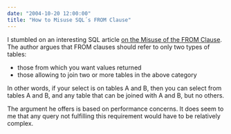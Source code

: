 ```yaml
---
date: "2004-10-20 12:00:00"
title: "How to Misuse SQL´s FROM Clause"
---
```




I stumbled on an interesting SQL article [on the Misuse of the FROM Clause](http://www.onlamp.com/pub/a/onlamp/2004/09/30/from_clauses.html). The author argues that FROM clauses should refer to only two types of tables:

- those from which you want values returned
- those allowing to join two or more tables in the above category


In other words, if your select is on tables A and B, then you can select from tables A and B, and any table that can be joined with A and B, but no others.

The argument he offers is based on performance concerns. It does seem to me that any query not fulfilling this requirement would have to be relatively complex.

